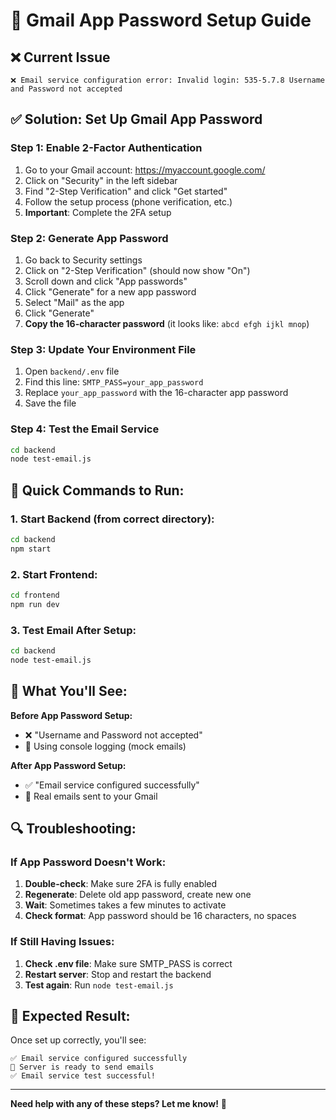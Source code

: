# 🔐 Gmail App Password Setup Guide

## ❌ Current Issue
```
❌ Email service configuration error: Invalid login: 535-5.7.8 Username and Password not accepted
```

## ✅ Solution: Set Up Gmail App Password

### Step 1: Enable 2-Factor Authentication
1. Go to your Gmail account: https://myaccount.google.com/
2. Click on "Security" in the left sidebar
3. Find "2-Step Verification" and click "Get started"
4. Follow the setup process (phone verification, etc.)
5. **Important**: Complete the 2FA setup

### Step 2: Generate App Password
1. Go back to Security settings
2. Click on "2-Step Verification" (should now show "On")
3. Scroll down and click "App passwords"
4. Click "Generate" for a new app password
5. Select "Mail" as the app
6. Click "Generate"
7. **Copy the 16-character password** (it looks like: `abcd efgh ijkl mnop`)

### Step 3: Update Your Environment File
1. Open `backend/.env` file
2. Find this line: `SMTP_PASS=your_app_password`
3. Replace `your_app_password` with the 16-character app password
4. Save the file

### Step 4: Test the Email Service
```bash
cd backend
node test-email.js
```

## 🎯 **Quick Commands to Run:**

### 1. Start Backend (from correct directory):
```bash
cd backend
npm start
```

### 2. Start Frontend:
```bash
cd frontend
npm run dev
```

### 3. Test Email After Setup:
```bash
cd backend
node test-email.js
```

## 📧 **What You'll See:**

**Before App Password Setup:**
- ❌ "Username and Password not accepted"
- 📧 Using console logging (mock emails)

**After App Password Setup:**
- ✅ "Email service configured successfully"
- 📧 Real emails sent to your Gmail

## 🔍 **Troubleshooting:**

### If App Password Doesn't Work:
1. **Double-check**: Make sure 2FA is fully enabled
2. **Regenerate**: Delete old app password, create new one
3. **Wait**: Sometimes takes a few minutes to activate
4. **Check format**: App password should be 16 characters, no spaces

### If Still Having Issues:
1. **Check .env file**: Make sure SMTP_PASS is correct
2. **Restart server**: Stop and restart the backend
3. **Test again**: Run `node test-email.js`

## 🎉 **Expected Result:**
Once set up correctly, you'll see:
```
✅ Email service configured successfully
📧 Server is ready to send emails
✅ Email service test successful!
```

---

**Need help with any of these steps? Let me know!** 🚀 